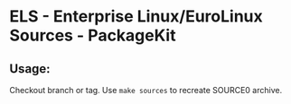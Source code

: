 # ELS - Enterprise Linux/EuroLinux Sources - PackageKit
 
## Usage:
  Checkout branch or tag. Use `make sources` to recreate  SOURCE0 archive.
